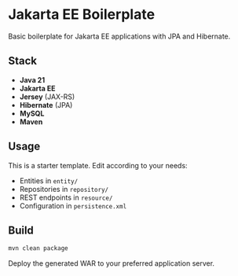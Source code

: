 # Jakarta EE Boilerplate

Basic boilerplate for Jakarta EE applications with JPA and Hibernate.

## Stack

- **Java 21**
- **Jakarta EE**
- **Jersey** (JAX-RS)
- **Hibernate** (JPA)
- **MySQL**
- **Maven**

## Usage

This is a starter template. Edit according to your needs:

- Entities in `entity/`
- Repositories in `repository/`
- REST endpoints in `resource/`
- Configuration in `persistence.xml`

## Build

```bash
mvn clean package
```

Deploy the generated WAR to your preferred application server.
